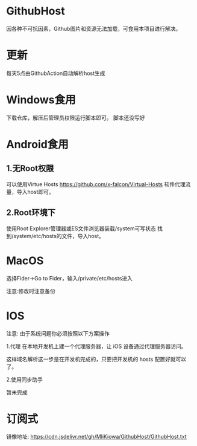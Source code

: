 # GithubHost
因各种不可抗因素，Github图片和资源无法加载，可食用本项目进行解决。
# 更新
每天5点由GithubAction自动解析host生成
# Windows食用
下载仓库，解压后管理员权限运行脚本即可。
脚本还没写好
# Android食用
## 1.无Root权限
可以使用Virtue Hosts
https://github.com/x-falcon/Virtual-Hosts
软件代理流量，导入host即可。
## 2.Root环境下
使用Root Explorer管理器或ES文件浏览器装载/system可写状态
找到/system/etc/hosts的文件，导入host。
# MacOS
选择Fider->Go to Fider，输入/private/etc/hosts进入

注意:修改时注意备份
# IOS
注意: 由于系统问题你必须按照以下方案操作

1.代理
在本地开发机上建一个代理服务器，让 iOS 设备通过代理服务器访问。

这样域名解析这一步是在开发机完成的，只要把开发机的 hosts 配置好就可以了。

2.使用同步助手

暂未完成
# 订阅式
镜像地址: https://cdn.jsdelivr.net/gh/MliKiowa/GithubHost/GithubHost.txt
